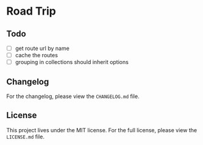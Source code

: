 # Road Trip

## Todo
- [ ] get route url by name
- [ ] cache the routes
- [ ] grouping in collections should inherit options

## Changelog
For the changelog, please view the `CHANGELOG.md` file.

## License
This project lives under the MIT license. For the full license, please view the `LICENSE.md` file.